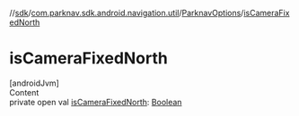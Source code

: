 //[sdk](../../../index.md)/[com.parknav.sdk.android.navigation.util](../index.md)/[ParknavOptions](index.md)/[isCameraFixedNorth](is-camera-fixed-north.md)



# isCameraFixedNorth  
[androidJvm]  
Content  
private open val [isCameraFixedNorth](is-camera-fixed-north.md): [Boolean](https://kotlinlang.org/api/latest/jvm/stdlib/kotlin/-boolean/index.html)  



